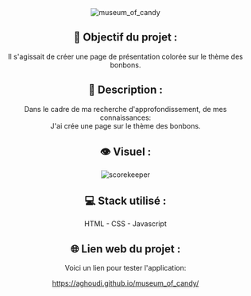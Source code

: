 <div align=center><img src="https://user-images.githubusercontent.com/27373255/132108877-8f3f51ab-9768-4586-a396-7f1b81349b45.png" alt="museum_of_candy"/></div>
<h2 align=center>🎯 Objectif du projet :</h2>
<p align=center>Il s'agissait de créer une page de présentation colorée sur le thème des bonbons.</p>

<h2 align=center>📝 Description :</h2>

<p align=center>Dans le cadre de ma recherche d'approfondissement, de mes connaissances:</br>
J'ai crée une page sur le thème des bonbons.</br>
</p>

<h2 align=center>👁️ Visuel :</h2>
<div align=center><img src="https://user-images.githubusercontent.com/27373255/132068101-0ad41b38-ec40-4603-ad8c-8fccf2c773d1.png" alt="scorekeeper"</div>

<h2 align=center>💻 Stack utilisé :</h2>

<p align=center>HTML - CSS - Javascript</p>

<h2 align=center>🌐 Lien web du projet :</h2>

<p align=center>Voici un lien pour tester l'application:

  <a title="https://aghoudi.github.io/museum_of_candy/" role="link" target="_blank" class="text-bold" rel="noopener noreferrer" href="https://aghoudi.github.io/museum_of_candy/">https://aghoudi.github.io/museum_of_candy/</a></p>
